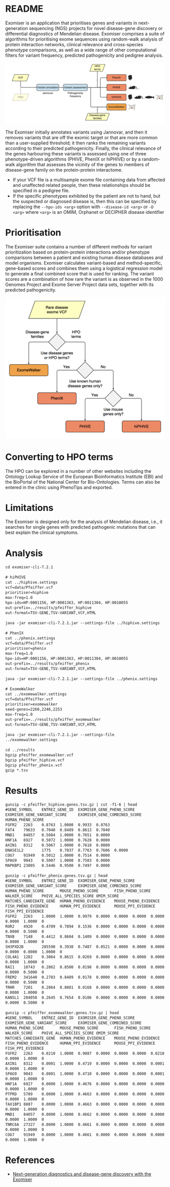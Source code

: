 README
======

Exomiser is an application that prioritises genes and variants in next-generation sequencing (NGS) projects for novel disease-gene discovery or differential diagnostics of Mendelian disease. Exomiser comprises a suite of algorithms for prioritising exome sequences using random-walk analysis of protein interaction networks, clinical relevance and cross-species phenotype comparisons, as well as a wide range of other computational filters for variant frequency, predicted pathogenicity and pedigree analysis.

![Overview of the processing steps of Exomiser from Smedley et al. 2015](image/figure_1.png)

The Exomiser initially annotates variants using Jannovar, and then it removes variants that are off the exomic target or that are more common than a user-supplied threshold; it then ranks the remaining variants according to their predicted pathogenicity. Finally, the clinical relevance of the genes harbouring these variants is assessed using one of three phenotype-driven algorithms (PHIVE, PhenIX or hiPHIVE) or by a random-walk algorithm that assesses the vicinity of the genes to members of disease-gene family on the protein-protein interactome.

* If your VCF file is a multisample exome file containing data from affected and unaffected related people, then these relationships should be specified in a pedigree file.
* If the specific phenotypes exhibited by the patient are not to hand, but the suspected or diagnosed disease is, then this can be specified by replacing the `--hpo-ids <arg>` option with `--disease-id <arg>` or `-D <arg>` where `<arg>` is an OMIM, Orphanet or DECIPHER disease identifier

# Prioritisation

The Exomiser suite contains a number of different methods for variant prioritization based on protein-protein interactions and/or phenotype comparisons between a patient and existing human disease databases and model organisms. Exomiser calculates variant-based and method-specific, gene-based scores and combines them using a logistical regression model to generate a final combined score that is used for ranking. The variant scores are a combination of how rare the variant is as observed in the 1000 Genomes Project and Exome Server Project data sets, together with its predicted pathogenicity.

![Choice of Exomiser prioritisation method from Smedley et al. 2015](image/figure_2.png)

# Converting to HPO terms

The HPO can be explored in a number of other websites including the Ontology Lookup Service of the European Bioinformatics Institute (EBI) and the BioPortal of the National Center for Bio-Ontologies. Terms can also be entered in the clinic using PhenoTips and exported.

# Limitations

The Exomiser is designed only for the analysis of Mendelian disease, i.e., it searches for single genes with predicted pathogenic mutations that can best explain the clinical symptoms.

# Analysis

~~~~{.bash}
cd exomiser-cli-7.2.1

# hiPHIVE
cat ../hiphive.settings
vcf=data/Pfeiffer.vcf
prioritiser=hiphive
max-freq=1.0
hpo-ids=HP:0001156, HP:0001363, HP:0011304, HP:0010055
out-prefix=../results/pfeiffer_hiphive
out-format=TSV-GENE,TSV-VARIANT,VCF,HTML

java -jar exomiser-cli-7.2.1.jar --settings-file ../hiphive.settings

# PhenIX
cat ../phenix.settings 
vcf=data/Pfeiffer.vcf
prioritiser=phenix
max-freq=1.0
hpo-ids=HP:0001156, HP:0001363, HP:0011304, HP:0010055
out-prefix=../results/pfeiffer_phenix
out-format=TSV-GENE,TSV-VARIANT,VCF,HTML

java -jar exomiser-cli-7.2.1.jar --settings-file ../phenix.settings

# ExomeWalker
cat ../exomewalker.settings 
vcf=data/Pfeiffer.vcf
prioritiser=exomewalker
seed-genes=2260,2246,2253
max-freq=1.0
out-prefix=../results/pfeiffer_exomewalker
out-format=TSV-GENE,TSV-VARIANT,VCF,HTML

java -jar exomiser-cli-7.2.1.jar --settings-file ../exomewalker.settings

cd ../results
bgzip pfeiffer_exomewalker.vcf
bgzip pfeiffer_hiphive.vcf
bgzip pfeiffer_phenix.vcf
gzip *.tsv
~~~~

# Results

~~~~{.bash}
gunzip -c pfeiffer_hiphive.genes.tsv.gz | cut -f1-6 | head
#GENE_SYMBOL    ENTREZ_GENE_ID  EXOMISER_GENE_PHENO_SCORE       EXOMISER_GENE_VARIANT_SCORE     EXOMISER_GENE_COMBINED_SCORE    HUMAN_PHENO_SCORE
FGFR2   2263    0.8763  1.0000  0.9933  0.8763
FAT4    79633   0.7040  0.8489  0.8613  0.7040
MND1    84057   0.5084  1.0000  0.7651  0.0000
HNF1A   6927    0.5072  1.0000  0.7628  0.0000
AXIN1   8312    0.5067  1.0000  0.7618  0.0000
DNASE1L2        1775    0.7037  0.7763  0.7606  0.0000
COG7    91949   0.5012  1.0000  0.7514  0.0000
SPAG9   9043    0.5007  1.0000  0.7503  0.0000
MAPKBP1 23005   0.5446  0.9500  0.7497  0.0000

gunzip -c pfeiffer_phenix.genes.tsv.gz | head
#GENE_SYMBOL    ENTREZ_GENE_ID  EXOMISER_GENE_PHENO_SCORE       EXOMISER_GENE_VARIANT_SCORE     EXOMISER_GENE_COMBINED_SCORE    HUMAN_PHENO_SCORE       MOUSE_PHENO_SCORE       FISH_PHENO_SCORE        WALKER_SCORE    PHIVE_ALL_SPECIES_SCORE OMIM_SCORE      MATCHES_CANDIDATE_GENE  HUMAN_PHENO_EVIDENCE    MOUSE_PHENO_EVIDENCE    FISH_PHENO_EVIDENCE     HUMAN_PPI_EVIDENCE      MOUSE_PPI_EVIDENCE      FISH_PPI_EVIDENCE
FGFR2   2263    1.0000  1.0000  0.9979  0.0000  0.0000  0.0000  0.0000  0.0000  1.0000  0
ROR2    4920    0.4709  0.7894  0.1536  0.0000  0.0000  0.0000  0.0000  0.0000  0.5000  0
TNXB    7148    0.4412  0.8604  0.1409  0.0000  0.0000  0.0000  0.0000  0.0000  1.0000  0
SH3PXD2B        285590  0.3930  0.7487  0.0521  0.0000  0.0000  0.0000  0.0000  0.0000  1.0000  0
COL4A1  1282    0.3064  0.8615  0.0269  0.0000  0.0000  0.0000  0.0000  0.0000  1.0000  0
RAI1    10743   0.2862  0.8500  0.0198  0.0000  0.0000  0.0000  0.0000  0.0000  0.5000  0
FREM2   341640  0.2783  0.8489  0.0178  0.0000  0.0000  0.0000  0.0000  0.0000  0.5000  0
TRHR    7201    0.2864  0.8081  0.0168  0.0000  0.0000  0.0000  0.0000  0.0000  1.0000  0
KANSL1  284058  0.2645  0.7654  0.0106  0.0000  0.0000  0.0000  0.0000  0.0000  0.5000  0

gunzip -c pfeiffer_exomewalker.genes.tsv.gz | head
#GENE_SYMBOL    ENTREZ_GENE_ID  EXOMISER_GENE_PHENO_SCORE       EXOMISER_GENE_VARIANT_SCORE     EXOMISER_GENE_COMBINED_SCORE    HUMAN_PHENO_SCORE       MOUSE_PHENO_SCORE       FISH_PHENO_SCORE        WALKER_SCORE    PHIVE_ALL_SPECIES_SCORE OMIM_SCORE      MATCHES_CANDIDATE_GENE  HUMAN_PHENO_EVIDENCE    MOUSE_PHENO_EVIDENCE    FISH_PHENO_EVIDENCE     HUMAN_PPI_EVIDENCE      MOUSE_PPI_EVIDENCE      FISH_PPI_EVIDENCE
FGFR2   2263    0.0210  1.0000  0.9887  0.0000  0.0000  0.0000  0.0210  0.0000  1.0000  0
AXIN1   8312    0.0001  1.0000  0.4719  0.0000  0.0000  0.0000  0.0001  0.0000  1.0000  0
SPAG9   9043    0.0001  1.0000  0.4710  0.0000  0.0000  0.0000  0.0001  0.0000  1.0000  0
HNF1A   6927    0.0000  1.0000  0.4676  0.0000  0.0000  0.0000  0.0000  0.0000  1.0000  0
PTPRD   5789    0.0000  1.0000  0.4663  0.0000  0.0000  0.0000  0.0000  0.0000  1.0000  0
TAX1BP1 8887    0.0000  1.0000  0.4663  0.0000  0.0000  0.0000  0.0000  0.0000  1.0000  0
MND1    84057   0.0000  1.0000  0.4662  0.0000  0.0000  0.0000  0.0000  0.0000  1.0000  0
TNRC6A  27327   0.0000  1.0000  0.4661  0.0000  0.0000  0.0000  0.0000  0.0000  1.0000  0
COG7    91949   0.0000  1.0000  0.4661  0.0000  0.0000  0.0000  0.0000  0.0000  1.0000  0
~~~~~

# References

* [Next-generation diagnostics and disease-gene discovery with the Exomiser](https://www.ncbi.nlm.nih.gov/pubmed/26562621)


